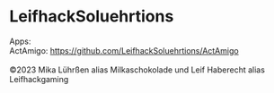 # LeifhackSoluehrtions 
Apps:<br>
ActAmigo: https://github.com/LeifhackSoluehrtions/ActAmigo<br>
<br>
©2023 Mika Lührßen alias Milkaschokolade und Leif Haberecht alias Leifhackgaming
